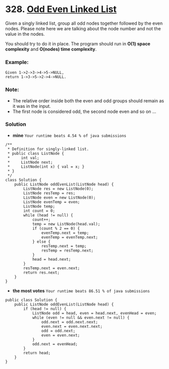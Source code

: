 # 328. [Odd Even Linked List](https://leetcode.com/problems/odd-even-linked-list/description/)

Given a singly linked list, group all odd nodes together followed by the even nodes. Please note here we are talking about the node number and not the value in the nodes.

You should try to do it in place. The program should run in **O(1) space complexity** and **O(nodes) time complexity**.

### Example:
    Given 1->2->3->4->5->NULL,
    return 1->3->5->2->4->NULL.

### Note:
* The relative order inside both the even and odd groups should remain as it was in the input. 
* The first node is considered odd, the second node even and so on ...

### Solution 
* **mine**  `Your runtime beats 4.54 % of java submissions`
```
/**
 * Definition for singly-linked list.
 * public class ListNode {
 *     int val;
 *     ListNode next;
 *     ListNode(int x) { val = x; }
 * }
 */
class Solution {
    public ListNode oddEvenList(ListNode head) {
        ListNode res = new ListNode(0);
        ListNode resTemp = res;
        ListNode even = new ListNode(0);
        ListNode evenTemp = even;
        ListNode temp;
        int count = 0;
        while (head != null) {
            count++;
            temp = new ListNode(head.val);
            if (count % 2 == 0) {
                evenTemp.next = temp;
                evenTemp = evenTemp.next;
            } else {
                resTemp.next = temp;
                resTemp = resTemp.next;
            }
            head = head.next;
        }
        resTemp.next = even.next;
        return res.next;
    }
}
```

* **the most votes**  `Your runtime beats 86.51 % of java submissions`
```
public class Solution {
    public ListNode oddEvenList(ListNode head) {
        if (head != null) {
            ListNode odd = head, even = head.next, evenHead = even; 
            while (even != null && even.next != null) {
                odd.next = odd.next.next; 
                even.next = even.next.next; 
                odd = odd.next;
                even = even.next;
            }
            odd.next = evenHead; 
        }
        return head;
    }
}
```
